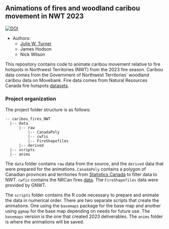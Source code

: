 
## Animations of fires and woodland caribou movement in NWT 2023

[![DOI](https://zenodo.org/badge/739563474.svg)](https://zenodo.org/doi/10.5281/zenodo.13274440)

- Authors:
  - [Julie W. Turner](https://www.julwturner.com)
  - James Hodson
  - Nick Wilson

This repository contains code to animate caribou movement relative to
fire hotspots in Northwest Territories (NWT) from the 2023 fire season.
Caribou data comes from the Government of Northwest Territories’
woodland caribou data on Movebank. Fire data comes from Natural
Resources Canada fire hotspots
[datasets](https://cwfis.cfs.nrcan.gc.ca/datamart).

### Project organization

The project folder structure is as follows:

``` src
-- caribou_fires_NWT
  |-- data
      |-- raw
          |-- CanadaPoly
          |-- cwfis
          |-- FireShapefiles
      |-- derived
  |-- scripts
  |-- anims
```

The `data` folder contains `raw` data from the source, and the `derived`
data that were prepared for the animations. `CanadaPoly` contains a
polygon of Canadian provinces and territories from [Statistics
Canada](https://www12.statcan.gc.ca/census-recensement/2021/geo/sip-pis/boundary-limites/index2021-eng.cfm?year=21)
to filter data to NWT. `cwfis` contains the NRCan fires
[data](https://cwfis.cfs.nrcan.gc.ca/datamart). The `FireShapefiles`
data were provided by GNWT.

The `scripts` folder contains the R code necessary to prepare and
animate the data in numerical order. There are two separate scripts that
create the animations. One using the `basemaps` package for the base map
and another using `ggmap` for the base map depending on needs for future
use. The `basemaps` version is the one that created 2023 deliverables.
The `anims` folder is where the animations will be saved.
